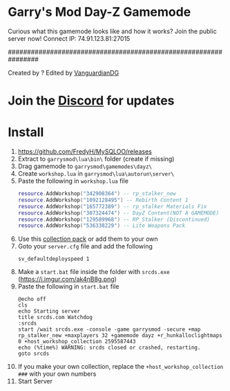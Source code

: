 # Garry's Mod Day-Z Gamemode

Curious what this gamemode looks like and how it works? Join the public server now!
Connect IP: 74.91.123.81:27015

################################################################

Created by ?
Edited by [VanguardianDG](http://github.com/VanguardianDG)

# Join the [Discord](https://discord.gg/FM49YHT6TS) for updates

# Install
1. https://github.com/FredyH/MySQLOO/releases
2. Extract to `garrysmod\lua\bin\` folder (create if missing)
3. Drag gamemode to `garrysmod\gamemodes\dayz\`
4. Create `workshop.lua` in `garrysmod\lua\autorun\server\`
5. Paste the following in `workshop.lua` file
    ```lua
    resource.AddWorkshop("342908364") -- rp_stalker_new
    resource.AddWorkshop("1092128495") -- Rebirth Content 1
    resource.AddWorkshop("165772389") -- rp_stalker Materials Fix
    resource.AddWorkshop("307324474") -- DayZ Content(NOT A GAMEMODE)
    resource.AddWorkshop("129589968") -- RP_Stalker (Discontinued)
    resource.AddWorkshop("536338229") -- Lite Weapons Pack
    ```
6. Use this [collection pack](https://steamcommunity.com/sharedfiles/filedetails/?id=2595587443) or add them to your own
7. Goto your `server.cfg` file and add the following
    ```
    sv_defaultdeployspeed 1
    ```
8. Make a `start.bat` file inside the folder with `srcds.exe` (https://i.imgur.com/ak4nB8g.png)
9. Paste the following in `start.bat` file
    ```
    @echo off
    cls
    echo Starting server
    title srcds.com Watchdog
    :srcds
    start /wait srcds.exe -console -game garrysmod -secure +map rp_stalker_new +maxplayers 32 +gamemode dayz +r_hunkalloclightmaps 0 +host_workshop_collection 2595587443
    echo (%time%) WARNING: srcds closed or crashed, restarting.
    goto srcds
    ```
10. If you make your own collection, replace the `+host_workshop_collection ###` with your own numbers
11. Start Server
